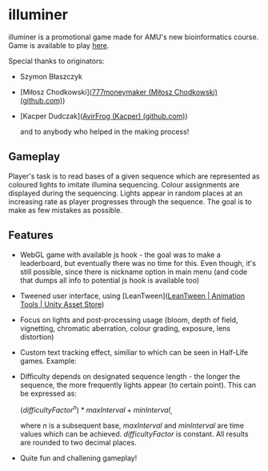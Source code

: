# illuminer

illuminer is a promotional game made for AMU's new bioinformatics course. Game is available to play [here](none). 

Special thanks to originators:

- Szymon Błaszczyk

- [Miłosz Chodkowski]([777moneymaker (Miłosz Chodkowski) (github.com)](https://github.com/777moneymaker))

- [Kacper Dudczak]([AvirFrog (Kacper) (github.com)](https://github.com/AvirFrog))
  
  and to anybody who helped in the making process!

## Gameplay

Player's task is to read bases of a given sequence which are represented as coloured lights to imitate illumina sequencing. Colour assignments are displayed during the sequencing. Lights appear in random places at an increasing rate as player progresses through the sequence. The goal is to make as few mistakes as possible.

<gif gameplay>

## Features

- WebGL game with available js hook - the goal was to make a leaderboard, but eventually there was no time for this. Even though, it's still possible, since there is nickname option in main menu (and code that dumps all info to potential js hook is available too)

- Tweened user interface, using [LeanTween]([LeanTween | Animation Tools | Unity Asset Store](https://assetstore.unity.com/packages/tools/animation/leantween-3595))

- Focus on lights and post-processing usage (bloom, depth of field, vignetting, chromatic aberration, colour grading, exposure, lens distortion)

- Custom text tracking effect, similiar to which can be seen in Half-Life games. Example:
  
  <gif tracking>

- Difficulty depends on designated sequence length - the longer the sequence, the more frequently lights appear (to certain point). This can be expressed as:
  
  $(difficultyFactor^n) * maxInterval + minInterval$,
  
  where $n$ is a subsequent base, $maxInterval$ and $minInterval$ are time values which can be achieved. $difficultyFactor$ is constant. All results are rounded to two decimal places.

- Quite fun and challening gameplay!
